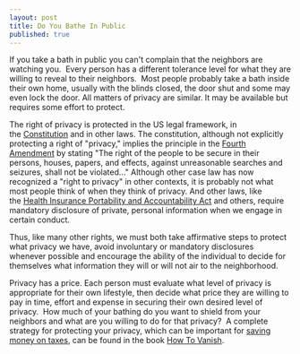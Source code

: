```yaml
---
layout: post
title: Do You Bathe In Public
published: true
---
```

<div>
<p>If you take a bath in public you can't complain that the neighbors are watching you.  Every person has a different tolerance level for what they are willing to reveal to their neighbors.  Most people probably take a bath inside their own home, usually with the blinds closed, the door shut and some may even lock the door. All matters of privacy are similar. It may be available but requires some effort to protect.</p>
<p>The right of privacy is protected in the US legal framework, in the <a title="US Constitution" href="http://www.usconstitution.net/const.html" target="_blank">Constitution</a> and in other laws. The constitution, although not explicitly protecting a right of "privacy," implies the principle in the <a title="Fourth Amendment" href="http://www.usconstitution.net/const.html#Am4" target="_blank">Fourth Amendment</a> by stating "The right of the people to be secure in their persons, houses, papers, and effects, against unreasonable searches and seizures, shall not be violated..." Although other case law has now recognized a "right to privacy" in other contexts, it is probably not what most people think of when they think of privacy. And other laws, like the <a title="HIPAA" href="http://aspe.hhs.gov/admnsimp/pl104191.htm" target="_blank">Health Insurance Portability and Accountability Act</a> and others, require mandatory disclosure of private, personal information when we engage in certain conduct.</p>
<p>Thus, like many other rights, we must both take affirmative steps to protect what privacy we have, avoid involuntary or mandatory disclosures whenever possible and encourage the ability of the individual to decide for themselves what information they will or will not air to the neighborhood.</p>
<p>Privacy has a price. Each person must evaluate what level of privacy is appropriate for their own lifestyle, then decide what price they are willing to pay in time, effort and expense in securing their own desired level of privacy.  How much of your bathing do you want to shield from your neighbors and what are you willing to do for that privacy?  A complete strategy for protecting your privacy, which can be important for <a href="http://www.howtovanish.com/taxdomicile">saving money on taxes</a>, can be found in the book <a href="http://www.howtovanish.com/HTVBook">How To Vanish</a>.</p>
</div>
